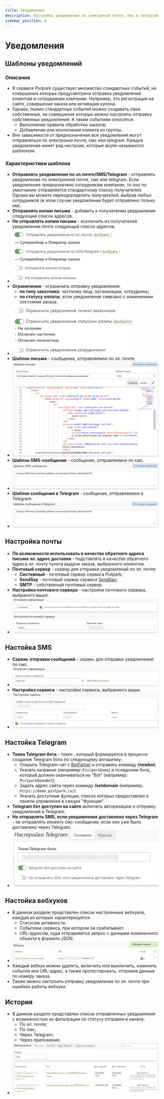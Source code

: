 ```yaml
---
title: Уведомления
description: Настройка уведомлений по электрнной почте, смс и telegram
sidebar_position: 6
---
```


# Уведомления
## Шаблоны уведомлений
### Описание
* В сервисе Pixlpark существует множество стандартных событий, на совершение которых предусмотрена отправка уведомлений клиентам и сотрудникам компании. Например, это регистрация на сайте, совершение заказа или активация купона.
* Однако, поимо стандартных событий можно создавать свои собственные, на совершение которых можно настроить отправку собственных уведомлений. К таким событиям относятся:
    + Выполнение правила обработки заказов;
    + Добавление или исключения клиента из группы. 
* Вне зависимости от предназначения все уведомления могут отправляться по электронно почте, смс или telegram. Каждое уведомление имеет ряд настроек, которые вкупе называются шаблоном. 

### Характеристики шаблона
* __Отправлять уведомление по эл.почте/SMS/Telegram__ - отправлять уведомление по электронной почте, смс или telegram. Если уведомление предназначено сотрудникам компании, то оно по умолчанию отправляется стандартному списку получателей. Однако вы можете переодпределить получателей, выбрав любых сотрудников (в этом случае уведомление будет отправлено только им).
* __Отправлять копию письма__ - добавить к получателям уведомления следующий список адресов.
* __Не отправлять копию письма__ - исключить из получателей уведомления почте следующий список адресов.
* ![](../_media/marketing/notifications01.png)
* __Ограничения__ - ограничить отправку уведомления:
    + __по типу заказчика__: частному лицу, организации, сотруднику;
    + __по статусу оплаты__, если уведомление свявзано с изменением состояния заказа. 
* ![](../_media/marketing/notifications02.png)
* __Шаблон письма__ - сообщение, отправляемое по эл. почте.
* ![](../_media/marketing/notifications03.png)
* __Шаблон SMS-сообщения__ - сообщение, отправляемое по смс.
* ![](../_media/marketing/notifications04.png)
* __Шаблон сообщения в Telegram__ - сообщение, отправляемое в Telegram.
* ![](../_media/marketing/notifications05.png)

## Настройка почты
* __По возможности использовать в качестве обратного адреса письма эл. адрес доставки__ - подставлять в качестве обратного адреса эл. почту пункта выдачи заказа, выбранного клиентом.
* __Почтовый сервер__ - сервер для отправки уведомлений по эл. почте:
    + __Системный__ - почтовый сервер сервиса Pixlpark;
    + __SendSay__ - почтовый сервер сервиса [SendSay](https://sendsay.ru/);
    + __SMTP__ - собственный почтовый сервер.
* __Настройка почтового сервера__ - настройки почтового сервера, выбраного выше.
* ![](../_media/marketing/notifications07.png)

## Настойка SMS
* __Сервис отправки сообщений__ - сервис для отправки уведомлений по смс.
* ![](../_media/marketing/notifications08.png)
* __Настройка сервиса__ - настройки сервиса, выбранного выше.
* ![](../_media/marketing/notifications09.png)

## Настойка Telegram
* __Токен Telegram бота__ - токен , который формируется в процессе создания Telegram бота по следующему алгоритму:
    + Открыть Telegram-чат с [BotFather](https://t.me/BotFather) и отправить команду __/newbot__;
    + Указать название (например: `PixlparkDemo`) и псевдоним бота, который должен оканчиваться на "Bot" (например: `PixlparkDemoBot`);
    + Задать адрес сайта через команду __/setdomain__ (например: `https://demo.pixlpark.ru/`).
    + Указать доступные функции, список которых предоставлен в панели управления в секции "Функции".
* __Telegram бот доступен на сайте__ включить авторизацию и отправку уведомлений в Telegram.
* __Не отправлять SMS, если уведомление доставлено через Telegram__ - не отправлять клиенту смс-сообщение, если оно уже было доставлено через Telegram.
* ![](../_media/marketing/notifications10.png)

## Настойка вебхуков
* В данном разделе представлен список настроенных вебхуков, каждый из которых характеризуется:
    + Статусом активности.
    + Событием сервиса, при котором он срабатывает.
    + URL-адресом, куда отправляется запрос с данными измененного объекта в формате JSON.
* ![](../_media/marketing/notifications11.png)
* Каждый вебхук можно удалить, включить или выключить, изменить событие или URL-адрес, а также протестировать, отправив данные по номеру заказа.
* Также можно настроить отправку уведомление по эл. почте при ошибках работы вебхука.

## История
* В данном разделе представлен список отправленных уведомлений с возможностью их фильтрации по статусу отправки и каналу:
    + По эл. почте;
    + По смс;
    + Через Telegram;
    + Через приложение.
* ![](../_media/marketing/notifications12.png)